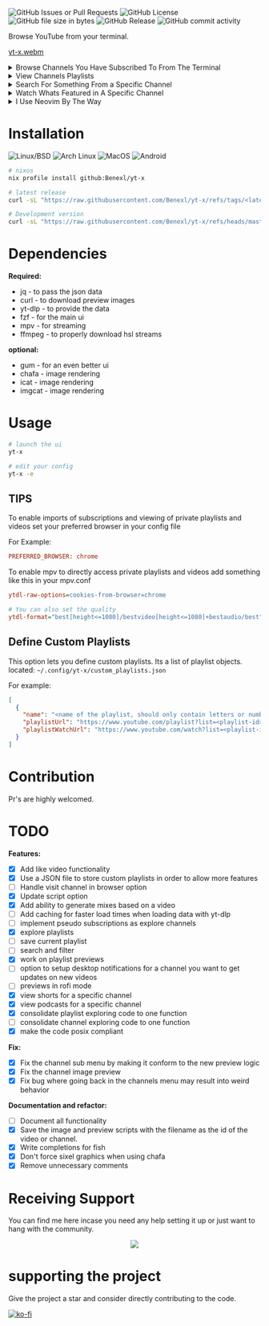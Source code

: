 ![GitHub Issues or Pull Requests](https://img.shields.io/github/issues/Benex254/yt-x)
![GitHub License](https://img.shields.io/github/license/Benex254/yt-x)
![GitHub file size in bytes](https://img.shields.io/github/size/Benex254/yt-x/yt-x)
![GitHub Release](https://img.shields.io/github/v/release/Benex254/yt-x)
![GitHub commit activity](https://img.shields.io/github/commit-activity/m/Benex254/yt-x)

Browse YouTube from your terminal.

[yt-x.webm](https://github.com/user-attachments/assets/d4aa3329-c009-4625-84a6-390519595648)

<details>
<summary>Browse Channels You Have Subscribed To From The Terminal</summary>
  
  [yt-x-channels.webm](https://github.com/user-attachments/assets/a90e68c6-0b06-45f1-8458-7733057af648)

</details>
<details>
  <summary>View Channels Playlists</summary>

[yt-x-channels-playlists.webm](https://github.com/user-attachments/assets/96868b70-7add-4172-b646-26f17f8e5afe)

</details>

<details>
  <summary>Search For Something From a Specific Channel</summary>
  
  [yt-x-channels-search.webm](https://github.com/user-attachments/assets/464420b3-2aca-4fd9-b369-01a8de5b487b)

</details>

<details>
<summary>Watch Whats Featured in A Specific Channel</summary>

[yt-x-channels-featured.webm](https://github.com/user-attachments/assets/6c9e817a-8df3-4859-be04-395bc73aecad)

</details>

<details>
  <summary>I Use Neovim By The Way</summary>

[yt-x-config.webm](https://github.com/user-attachments/assets/2d5b25d4-66ea-46c7-94da-5ecff22f9cde)

</details>

# Installation

![Linux/BSD](https://img.shields.io/badge/-Linux/BSD-red.svg?style=for-the-badge&logo=linux)
![Arch Linux](https://img.shields.io/badge/-Arch_Linux-black.svg?style=for-the-badge&logo=archlinux)
![MacOS](https://img.shields.io/badge/-MacOS-lightblue.svg?style=for-the-badge&logo=apple)
![Android](https://img.shields.io/badge/-Android-green.svg?style=for-the-badge&logo=android)

```bash
# nixos
nix profile install github:Benexl/yt-x

# latest release
curl -sL "https://raw.githubusercontent.com/Benexl/yt-x/refs/tags/<latest-release-tag>/yt-x" -o ~/.local/bin/yt-x && chmod +x ~/.local/bin/yt-x

# Development version
curl -sL "https://raw.githubusercontent.com/Benexl/yt-x/refs/heads/master/yt-x" -o ~/.local/bin/yt-x && chmod +x ~/.local/bin/yt-x
```

# Dependencies

**Required:**

- jq - to pass the json data
- curl - to download preview images
- yt-dlp - to provide the data
- fzf - for the main ui
- mpv - for streaming
- ffmpeg - to properly download hsl streams

**optional:**

- gum - for an even better ui
- chafa - image rendering
- icat - image rendering
- imgcat - image rendering

# Usage

```bash
# launch the ui
yt-x

# edit your config
yt-x -e
```

## TIPS

To enable imports of subscriptions and viewing of private playlists and videos
set your preferred browser in your config file

For Example:

```ini
PREFERRED_BROWSER: chrome
```

To enable mpv to directly access private playlists and videos
add something like this in your mpv.conf

```ini
ytdl-raw-options=cookies-from-browser=chrome

# You can also set the quality
ytdl-format="best[height<=1080]/bestvideo[height<=1080]+bestaudio/best"
```

## Define Custom Playlists

This option lets you define custom playlists.
Its a list of playlist objects.
located: `~/.config/yt-x/custom_playlists.json`

For example:

```json
[
  {
    "name": "<name of the playlist, should only contain letters or numbers>",
    "playlistUrl": "https://www.youtube.com/playlist?list=<playlist-id>",
    "playlistWatchUrl": "https://www.youtube.com/watch?list=<playlist-id>"
  }
]
```

# Contribution

Pr's are highly welcomed.

# TODO

**Features:**

- [x] Add like video functionality
- [x] Use a JSON file to store custom playlists in order to allow more features
- [ ] Handle visit channel in browser option
- [x] Update script option
- [x] Add ability to generate mixes based on a video
- [ ] Add caching for faster load times when loading data with yt-dlp
- [ ] implement pseudo subscriptions as explore channels
- [x] explore playlists
- [ ] save current playlist
- [ ] search and filter
- [x] work on playlist previews
- [ ] option to setup desktop notifications for a channel you want to get updates on new videos
- [ ] previews in rofi mode
- [x] view shorts for a specific channel
- [x] view podcasts for a specific channel
- [x] consolidate playlist exploring code to one function
- [ ] consolidate channel exploring code to one function
- [x] make the code posix compliant

**Fix:**

- [x] Fix the channel sub menu by making it conform to the new preview logic
- [x] Fix the channel image preview
- [x] Fix bug where going back in the channels menu may result into weird behavior

**Documentation and refactor:**

- [ ] Document all functionality
- [x] Save the image and preview scripts with the filename as the id of the video or channel.
- [x] Write completions for fish
- [x] Don't force sixel graphics when using chafa
- [x] Remove unnecessary comments

# Receiving Support

You can find me here incase you need any help setting it up or just want to hang with the community.

<p align="center">
<a href="https://discord.gg/HBEmAwvbHV">
<img src="https://invidget.switchblade.xyz/C4rhMA4mmK">
</a>
</p>

# supporting the project

Give the project a star and consider directly contributing to the code.

[![ko-fi](https://ko-fi.com/img/githubbutton_sm.svg)](https://ko-fi.com/Y8Y8ZAA7N)
